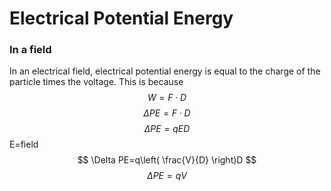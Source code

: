 # Electrical Potential Energy
### In a field
In an electrical field, electrical potential energy is equal to the charge of the particle times the voltage.
This is because
$$
W=F\cdot D
$$
$$
\Delta PE=F\cdot D
$$
$$
\Delta PE=qED
$$
E=field
$$
\Delta PE=q\left( \frac{V}{D} \right)D
$$
$$
\Delta PE=qV
$$
